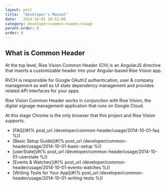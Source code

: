 ```yaml
---
layout: post
title:  "Developer's Manual"
date:   2014-10-01 10:52:00
category: developer/common-header/usage
parent-order: 0
order: 0
---
```


## What is Common Header

At the top level, Rise Vision Common Header (CH) is an AngularJS directive that inserts a customizable header into your Angular-based Rise Vision app.

RVCH is responsible for Google OAuth2 authentication, user & company management as well as UI state dependency management and provides related API interfaces for your apps.

Rise Vision Common Header works in conjunction with Rise Vision, the digital signage management application that runs on Google Cloud.

At this stage Chrome is the only browser that this project and Rise Vision supports.

- [FAQ](#{% post_url /developer/common-header/usage/2014-10-01-faq %})
- [Basic Setup Guide](#{% post_url /developer/common-header/usage/2014-10-01-basic-setup %})
- [userState](#{% post_url /developer/common-header/usage/2014-10-01-userstate %})
- [Events & Watches](#{% post_url /developer/common-header/usage/2014-10-01-events-watches %})
- [Writing Tests for Your App](#{% post_url /developer/common-header/usage/2014-10-01-writing-tests %})
